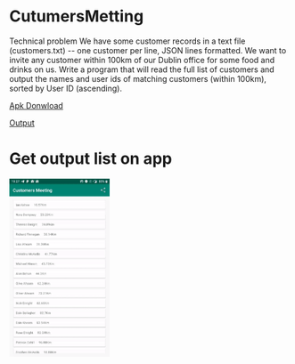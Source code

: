 # CutumersMetting

Technical problem  We have some customer records in a text file (customers.txt) -- one customer per line, JSON lines formatted. We want to invite any customer within 100km of our Dublin office for some food and drinks on us. Write a program that will read the full list of customers and output the names and user ids of matching customers (within 100km), sorted by User ID (ascending).

[Apk Donwload](https://github.com/hlandim/CutumersMetting/raw/master/app-debug.apk)

[Output](https://github.com/hlandim/CutumersMetting/blob/master/output_example.json)

# Get output list on app

<img src="export.gif" width="180" height="320">
